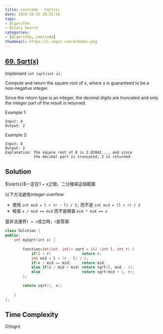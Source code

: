 ```yaml
---
title: Leetcode - Sqrt(x)
date: 2019-10-25 20:31:16
tags:
- Algorithm
- Binary Search
categories:
- [Algorithm, LeetCode]
thumbnail: https://i.imgur.com/acDnDar.png
---
```



## [69. Sqrt(x)](https://leetcode.com/problems/sqrtx/)


Implement `int sqrt(int x)`.

Compute and return the square root of x, where x is guaranteed to be a non-negative integer.

Since the return type is an integer, the decimal digits are truncated and only the integer part of the result is returned.

Example 1:

```
Input: 4
Output: 2
```

Example 2:

```
Input: 8
Output: 2
Explanation: The square root of 8 is 2.82842..., and since 
             the decimal part is truncated, 2 is returned.
```

<!-- more -->


## Solution

$\sqrt{x}$一定在$1$ ~ $x$之間，二分搜尋這個範圍

以下方法避免integer overflow
* 使用 `int mid = l + (r - l) / 2;` 而不是 `int mid = (l + r) / 2`
* 檢查 `x / mid == mid` 而不是檢查 `mid * mid == x`

當非法邊界`l > r`成立時，$r$是答案

```cpp
class Solution {
public:
    int mySqrt(int x) {
                
        function<int(int, int)> sqrt = [&] (int l, int r) {
            if(l > r)              return r;            
            int mid = l + (r - l) / 2;
            if(x / mid == mid)     return mid;
            else if(x / mid < mid) return sqrt(l, mid - 1);
            else                   return sqrt(mid + 1, r); 
        }; 
        
        return sqrt(1, x);
        
    }
};
```

## Time Complexity

$O(log n)$